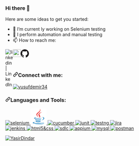 ### Hi there 👋


Here are some ideas to get you started:

- 🔭 I’m current ly working on  Selenium testing    
- 🌱 I perform automation and manual testing
- 📫 How to reach me: 

[<img align="left" alt="linkedin | LinkedIn" width="24px" src="https://raw.githubusercontent.com/peterthehan/peterthehan/master/assets/linkedin.svg" />][linkedin]
[<img align="left" height="24" width="24" src="https://cdn.jsdelivr.net/npm/simple-icons@v4/icons/gmail.svg" />][gmail]
[<img align="left" alt="GitHub" width="26px" src="https://raw.githubusercontent.com/github/explore/78df643247d429f6cc873026c0622819ad797942/topics/github/github.png" />][github]


<br />

[linkedin]: https://www.linkedin.com/in/muhammed-yasir-dindar-04b153255/
[gmail]: mailto:myasirdindar@gmail.com
[github]: https://github.com/YasirDindar/YasirDindar
<br />




<div class="Box-body p-4">
<h3 align="left" dir="auto"><a id="user-content-connect-with-me" class="anchor" aria-hidden="true" href="#connect-with-me"><svg class="octicon octicon-link" viewBox="0 0 16 16" version="1.1" width="16" height="16" aria-hidden="true"><path fill-rule="evenodd" d="M7.775 3.275a.75.75 0 001.06 1.06l1.25-1.25a2 2 0 112.83 2.83l-2.5 2.5a2 2 0 01-2.83 0 .75.75 0 00-1.06 1.06 3.5 3.5 0 004.95 0l2.5-2.5a3.5 3.5 0 00-4.95-4.95l-1.25 1.25zm-4.69 9.64a2 2 0 010-2.83l2.5-2.5a2 2 0 012.83 0 .75.75 0 001.06-1.06 3.5 3.5 0 00-4.95 0l-2.5 2.5a3.5 3.5 0 004.95 4.95l1.25-1.25a.75.75 0 00-1.06-1.06l-1.25 1.25a2 2 0 01-2.83 0z"></path></svg></a><a id="user-content-connect-with-me" href="#connect-with-me"></a>Connect with me:</h3>


<p align="left" dir="auto">
<a href="https://www.linkedin.com/in/muhammed-yasir-dindar-04b153255/" rel="nofollow"><img align="center" src="https://camo.githubusercontent.com/a80d00f23720d0bc9f55481cfcd77ab79e141606829cf16ec43f8cacc7741e46/68747470733a2f2f696d672e736869656c64732e696f2f62616467652f4c696e6b6564496e2d3030373742353f7374796c653d666f722d7468652d6261646765266c6f676f3d6c696e6b6564696e266c6f676f436f6c6f723d7768697465" alt="yusufdemir34" height="32" width="101" style="max-width: 100%;"></a>
</p>
<h3 align="left" dir="auto"><a id="user-content-languages-and-tools" class="anchor" aria-hidden="true" href="#languages-and-tools"><svg class="octicon octicon-link" viewBox="0 0 16 16" version="1.1" width="16" height="16" aria-hidden="true"><path fill-rule="evenodd" d="M7.775 3.275a.75.75 0 001.06 1.06l1.25-1.25a2 2 0 112.83 2.83l-2.5 2.5a2 2 0 01-2.83 0 .75.75 0 00-1.06 1.06 3.5 3.5 0 004.95 0l2.5-2.5a3.5 3.5 0 00-4.95-4.95l-1.25 1.25zm-4.69 9.64a2 2 0 010-2.83l2.5-2.5a2 2 0 012.83 0 .75.75 0 001.06-1.06 3.5 3.5 0 00-4.95 0l-2.5 2.5a3.5 3.5 0 004.95 4.95l1.25-1.25a.75.75 0 00-1.06-1.06l-1.25 1.25a2 2 0 01-2.83 0z"></path></svg></a><a id="user-content-languages-and-tools" href="#languages-and-tools"></a>Languages and Tools:</h3>
<p align="left" dir="auto">
      <a href="https://www.selenium.dev/" rel="nofollow">
        <img src="https://camo.githubusercontent.com/e83ef419905b52262647e90d4c21c5582010a1c79fc1d77fb147b8103a063185/68747470733a2f2f75706c6f61642e77696b696d656469612e6f72672f77696b6970656469612f636f6d6d6f6e732f7468756d622f642f64352f53656c656e69756d5f4c6f676f2e706e672f32323070782d53656c656e69756d5f4c6f676f2e706e67" alt="selenium" width="50" height="50" style="max-width: 100%;">
      </a>
      <a href="https://www.java.com" rel="nofollow">
        <img src="https://raw.githubusercontent.com/devicons/devicon/master/icons/java/java-original.svg" alt="java" width="50" height="50" style="max-width: 100%;">
      </a>
      <a href="https://cucumber.io/" rel="nofollow">
        <img src="https://cdn.icon-icons.com/icons2/2107/PNG/512/file_type_cucumber_icon_130657.png"   alt="cucumber" width="50" height="50" style="max-width: 100%;">
      </a> 
      <a href="https://junit.org/junit5/" rel="nofollow">
      <img src="https://user-images.githubusercontent.com/33158051/103466459-7524de80-4d13-11eb-96ba-f13e5409a18a.png"  alt="junit" width="50" height="50"                   style="max-width: 100%;">
      </a> 
      <a href="https://testng.org/doc/" rel="nofollow">
      <img src="https://e7.pngegg.com/pngimages/640/776/png-clipart-testng-logo-software-testing-software-framework-computer-icons-automation-testing-angle-text.png"
      alt="testng" width="50" height="50"                   style="max-width: 100%;">
      </a> 
      <a href="https://www.atlassian.com/software/jira" rel="nofollow">
        <img src="https://camo.githubusercontent.com/d719d494d098a065aa4109e33e3537f0b42c1891b3e92edcb858e6690f7dcf56/68747470733a2f2f7265732e636c6f7564696e6172792e636f6d2f6865766f2f696d6167652f75706c6f61642f635f7363616c652c775f3330302c685f3137382c6470725f322f665f6175746f2c715f6175746f2f76313633373931363331382f6865766f2d6c6561726e2f4a6972612d54657374696e672d4a6972612d6c6f676f2e706e673f5f693d4141" alt="jira" width="50" height="50" style="max-width: 100%;">
      </a>
      <br />
      <a href="https://www.jenkins.io/doc/book/using/using-local-language/" rel="nofollow">
        <img src="https://camo.githubusercontent.com/525519d42dcb9ea987abd667c5100b32ff2bfaba88c15200689d3191d13f9962/68747470733a2f2f6f67757a68616e696e616e2e6769746c61622e696f2f6173736574732f696d672f6a656e6b696e732e6a7067" alt="jenkins" width="50" height="50" style="max-width: 100%;">
      </a>
      <a href="https://www.w3.org/html/" rel="nofollow">
        <img src="https://camo.githubusercontent.com/18548f9c5fed676b6d9248bc218365ac439bd9e3e69c6f740fe06b61bbf11ced/68747470733a2f2f69302e77702e636f6d2f6373732d747269636b732e636f6d2f77702d636f6e74656e742f75706c6f6164732f323032312f30312f68746d6c352d637373332e6a70673f726573697a653d3439382532433234392673736c3d31" alt="html5&amp;css" width="100" height="50" style="max-width: 100%;">
      </a>
      <a href="https://www.rapid7.com/fundamentals/software-development-life-cycle-sdlc/" rel="nofollow">
        <img src="https://camo.githubusercontent.com/8897807b5f6c9bd998e25b870beeff1e55f27a8cf223dac41197d9181c8feccf/68747470733a2f2f6f7574736d6172747465616d2e636f6d2f77702d636f6e74656e742f75706c6f6164732f323032302f30332f496d6167652d66726f6d2d694f532e6a7067" alt="sdlc" width="50" height="50" style="max-width: 100%;">
      </a>
       <a href="https://appium.io/"   rel="nofollow">
       <img src="https://i0.wp.com/learn-automation.com/wp-content/uploads/2015/12/Appium.png?resize=698%2C400&ssl=1"   alt="appium" width="50" height="50" style="max-width: 100%;">     
    </a>      
    <a href="https://www.mysql.com/"   rel="nofollow">
       <img src="https://cdn.icon-icons.com/icons2/2415/PNG/512/mysql_original_wordmark_logo_icon_146417.png"   alt="mysql" width="50" height="50" style="max-width: 100%;">  
      </a>  
      <a href="https://www.postman.com/"   rel="nofollow">
       <img src="https://images.g2crowd.com/uploads/product/image/social_landscape/social_landscape_fd527e1fc777d9e31b2a28e8d3c959a4/postman.jpg"   alt="postman" width="75" height="50" style="max-width: 100%;">  
      </a> 
      <p align="left" dir="auto"> <a target="_blank" rel="noopener noreferrer nofollow" href="https://camo.githubusercontent.com/267d14e06e7ca995e3baa51337849f79ca9d87e5a7e04af1c69018499e2059c0/68747470733a2f2f6b6f6d617265762e636f6d2f67687076632f3f757365726e616d653d6265726174746f6e266c6162656c3d50726f66696c65253230766965777326636f6c6f723d306537356236267374796c653d666c6174"><img src="https://camo.githubusercontent.com/267d14e06e7ca995e3baa51337849f79ca9d87e5a7e04af1c69018499e2059c0/68747470733a2f2f6b6f6d617265762e636f6d2f67687076632f3f757365726e616d653d6265726174746f6e266c6162656c3d50726f66696c65253230766965777326636f6c6f723d306537356236267374796c653d666c6174" alt="YasirDindar" data-canonical-src="https://komarev.com/ghpvc/?username=YasirDindar&amp;label=Profile%20views&amp;color=0e75b6&amp;style=flat" style="max-width: 100%;"></a> </p>
    </p>

  
</article>
  </div>
